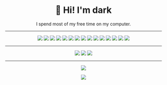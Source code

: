 <h1 align="center">
  🤡 Hi! I'm dark
</h1>

<p align="center">
  I spend most of my free time on my computer.
</p>

<hr>

<p align="center">
  <img src="https://img.shields.io/badge/adobe%20photoshop%20-%2331A8FF.svg?&style=for-the-badge&logo=adobe%20photoshop&logoColor=white"/>
  <img src="https://img.shields.io/badge/c++%20-%2300599C.svg?&style=for-the-badge&logo=c%2B%2B&ogoColor=white"/>
  <img src="https://img.shields.io/badge/csharp%20-896cd0.svg?&style=for-the-badge&logo=c%2B%2B&ogoColor=white"/>
  <img src="https://img.shields.io/badge/css3%20-%231572B6.svg?&style=for-the-badge&logo=css3&logoColor=white"/>
  <img src="https://img.shields.io/badge/git%20-%23F05033.svg?&style=for-the-badge&logo=git&logoColor=white"/>
  <img src="https://img.shields.io/badge/go-%2300ADD8.svg?&style=for-the-badge&logo=go&logoColor=white"/>
  <img src="https://img.shields.io/badge/html5%20-%23E34F26.svg?&style=for-the-badge&logo=html5&logoColor=white"/>
  <img src="https://img.shields.io/badge/java-%23ED8B00.svg?&style=for-the-badge&logo=java&logoColor=white"/>
  <img src="https://img.shields.io/badge/javascript%20-%23323330.svg?&style=for-the-badge&logo=javascript&logoColor=%23F7DF1E"/>
  <img src="https://img.shields.io/badge/node.js%20-%2343853D.svg?&style=for-the-badge&logo=node.js&logoColor=white"/>
  <img src="https://img.shields.io/badge/php-%23777BB4.svg?&style=for-the-badge&logo=php&logoColor=white"/>
  <img src="https://img.shields.io/badge/python%20-%2314354C.svg?&style=for-the-badge&logo=python&logoColor=white"/>
  <img src="https://img.shields.io/badge/react%20-%23323330.svg?&style=for-the-badge&logo=react&logoColor=%2361DAFB"/>
  <img src="https://img.shields.io/badge/shell%20-%232A2C2E.svg?&style=for-the-badge&logo=gnu-bash&logoColor=white"/>
  <img src="https://img.shields.io/badge/typescript%20-%2300273F.svg?&style=for-the-badge&logo=typescript&logoColor=%232F74C0"/>
</p>

<hr>

<p align="center">
  <a href="https://twitter.com/biinksdark"><img src="https://img.shields.io/badge/@biinksdark%20-%231DA1F2.svg?&style=for-the-badge&logo=twitter&logoColor=white"/></a>
  <img src="https://img.shields.io/badge/dark%235000%20-%237289DA.svg?&style=for-the-badge&logo=discord&logoColor=white"/>
  <a href="https://t.me/binksdark"><img src="https://img.shields.io/badge/@binksdark%20-%2317212B.svg?&style=for-the-badge&logo=telegram&logoColor=white"/></a>
</p>

<hr>

<p align="center">
  <img src="https://i.imgur.com/HjBhXnw.gif"/>
</p>

<p align='center'>
  <img align="center" src="https://github-readme-stats.vercel.app/api?username=darkshoz&show_icons=true&theme=dracula" />
</p>
